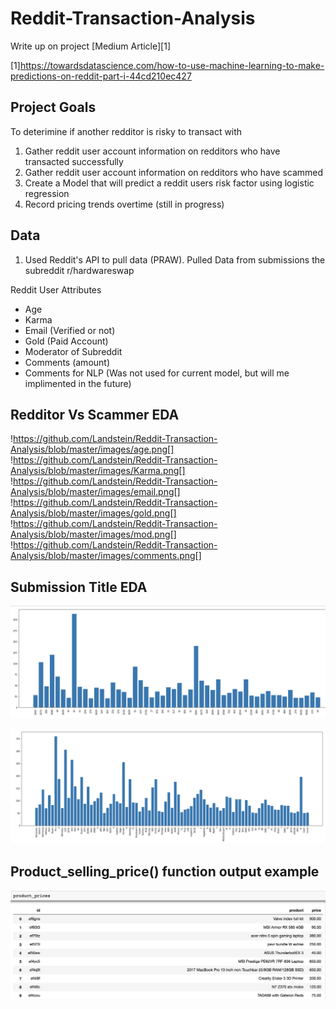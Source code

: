 # Reddit-Transaction-Analysis

Write up on project [Medium Article][1]

[1]https://towardsdatascience.com/how-to-use-machine-learning-to-make-predictions-on-reddit-part-i-44cd210ec427

## Project Goals 
To deterimine if another redditor is risky to transact with 
1. Gather reddit user account information on redditors who have transacted successfully 
2. Gather reddit user account information on redditors who have scammed 
3. Create a Model that will predict a reddit users risk factor using logistic regression 
4. Record pricing trends overtime (still in progress)

## Data 
1. Used Reddit's API to pull data (PRAW).  Pulled Data from submissions the subreddit r/hardwareswap 

Reddit User Attributes 
- Age 
- Karma
- Email (Verified or not)
- Gold (Paid Account)
- Moderator of Subreddit 
- Comments (amount)
- Comments for NLP (Was not used for current model, but will me implimented in the future)

## Redditor Vs Scammer EDA 

!https://github.com/Landstein/Reddit-Transaction-Analysis/blob/master/images/age.png[]
!https://github.com/Landstein/Reddit-Transaction-Analysis/blob/master/images/Karma.png[]
!https://github.com/Landstein/Reddit-Transaction-Analysis/blob/master/images/email.png[]
!https://github.com/Landstein/Reddit-Transaction-Analysis/blob/master/images/gold.png[]
!https://github.com/Landstein/Reddit-Transaction-Analysis/blob/master/images/mod.png[]
!https://github.com/Landstein/Reddit-Transaction-Analysis/blob/master/images/comments.png[]




## Submission Title EDA

![](https://github.com/Landstein/Reddit-Transaction-Analysis/blob/master/images/common_title_numbers.png)

![](https://github.com/Landstein/Reddit-Transaction-Analysis/blob/master/images/common_title_words.png)


## Product_selling_price() function output example 

![](https://github.com/Landstein/Reddit-Transaction-Analysis/blob/master/images/product_prices.png)